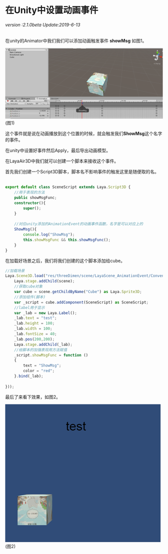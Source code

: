 # 在Unity中设置动画事件

###### *version :2.1.0beta   Update:2019-6-13*

在unity的Animator中我们我们可以添加动画触发事件 **showMsg** 如图1。

![](img/1.png)<br>(图1)

这个事件就是说在动画播放到这个位置的时候，就会触发我们**ShowMsg**这个名字的事件。

在unity中设置好事件然后Apply，最后导出动画模型。

在LayaAir3D中我们就可以创建一个脚本来接收这个事件。

首先我们创建一个Script3D脚本，脚本名不影响事件的触发这里是随便取的名。

```typescript

export default class SceneScript extends Laya.Script3D {
    //用于表现的方法
    public showMsgFunc;
	constructor(){
		super();
	}
	
	//对应unity添加的AnimationEvent的动画事件函数，名字是可以对应上的
	ShowMsg(){
		console.log("ShowMsg");
		this.showMsgFunc && this.showMsgFunc();
	}
}
```

在加载好场景之后，我们将我们创建的这个脚本添加给cube。

```typescript
//加载场景
Laya.Scene3D.load("res/threeDimen/scene/LayaScene_AnimationEvent/Conventional/layaScene.ls", Laya.Handler.create(this, function(scene) {
    Laya.stage.addChild(scene);
    //获取cube对象
    var cube = scene.getChildByName("Cube") as Laya.Sprite3D;
    //添加组件(脚本)
    var _script = cube.addComponent(SceneScript) as SceneScript;
    //label用于显示
    var _lab = new Laya.Label();
    _lab.text = "test";
    _lab.height = 100;
    _lab.width = 100;
    _lab.fontSize = 40;
    _lab.pos(200,200);
    Laya.stage.addChild(_lab);
	//给脚本的加强表现用方法赋值
    _script.showMsgFunc = function () 
    {
        text = "ShowMsg";
        color = "red";
    }.bind(_lab);
    
}));
```

最后了来看下效果，如图2。

![](img/2.gif)<br>(图2)

